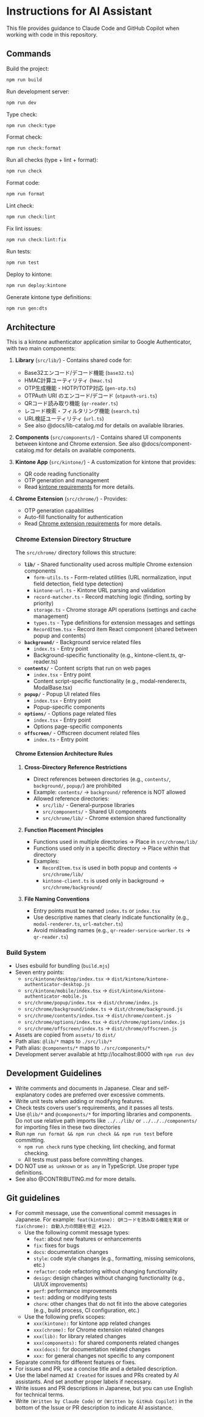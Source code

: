 # Instructions for AI Assistant

This file provides guidance to Claude Code and GitHub Copilot when working with code in this repository.

## Commands

Build the project:

```bash
npm run build
```

Run development server:

```bash
npm run dev
```

Type check:

```bash
npm run check:type
```

Format check:

```bash
npm run check:format
```

Run all checks (type + lint + format):

```bash
npm run check
```

Format code:

```bash
npm run format
```

Lint check:

```bash
npm run check:lint
```

Fix lint issues:

```bash
npm run check:lint:fix
```

Run tests:

```bash
npm run test
```

Deploy to kintone:

```bash
npm run deploy:kintone
```

Generate kintone type definitions:

```bash
npm run gen:dts
```

## Architecture

This is a kintone authenticator application similar to Google Authenticator, with two main components:

1. **Library** (`src/lib/`) - Contains shared code for:
   - Base32エンコード/デコード機能 (`base32.ts`)
   - HMAC計算ユーティリティ (`hmac.ts`)
   - OTP生成機能 - HOTP/TOTP対応 (`gen-otp.ts`)
   - OTPAuth URI のエンコード/デコード (`otpauth-uri.ts`)
   - QRコード読み取り機能 (`qr-reader.ts`)
   - レコード検索・フィルタリング機能 (`search.ts`)
   - URL検証ユーティリティ (`url.ts`)
   - See also @docs/lib-catalog.md for details on available libraries.

2. **Components** (`src/components/`) - Contains shared UI components between kintone and Chrome extension. See also @docs/component-catalog.md for details on available components.

3. **Kintone App** (`src/kintone/`) - A customization for kintone that provides:
   - QR code reading functionality
   - OTP generation and management
   - Read [kintone requirements](docs/kintone-requirements.md) for more details.

4. **Chrome Extension** (`src/chrome/`) - Provides:
   - OTP generation capabilities
   - Auto-fill functionality for authentication
   - Read [Chrome extension requirements](docs/chrome-extension-requirements.md) for more details.

   ### Chrome Extension Directory Structure

   The `src/chrome/` directory follows this structure:
   - **`lib/`** - Shared functionality used across multiple Chrome extension components
     - `form-utils.ts` - Form-related utilities (URL normalization, input field detection, field type detection)
     - `kintone-url.ts` - Kintone URL parsing and validation
     - `record-matcher.ts` - Record matching logic (finding, sorting by priority)
     - `storage.ts` - Chrome storage API operations (settings and cache management)
     - `types.ts` - Type definitions for extension messages and settings
     - `RecordItem.tsx` - Record item React component (shared between popup and contents)
   - **`background/`** - Background service related files
     - `index.ts` - Entry point
     - Background-specific functionality (e.g., kintone-client.ts, qr-reader.ts)
   - **`contents/`** - Content scripts that run on web pages
     - `index.tsx` - Entry point
     - Content script-specific functionality (e.g., modal-renderer.ts, ModalBase.tsx)
   - **`popup/`** - Popup UI related files
     - `index.tsx` - Entry point
     - Popup-specific components
   - **`options/`** - Options page related files
     - `index.tsx` - Entry point
     - Options page-specific components
   - **`offscreen/`** - Offscreen document related files
     - `index.ts` - Entry point

   #### Chrome Extension Architecture Rules
   1. **Cross-Directory Reference Restrictions**
      - Direct references between directories (e.g., `contents/`, `background/`, `popup/`) are prohibited
      - Example: `contents/` → `background/` reference is NOT allowed
      - Allowed reference directories:
        - `src/lib/` - General-purpose libraries
        - `src/components/` - Shared UI components
        - `src/chrome/lib/` - Chrome extension shared functionality

   2. **Function Placement Principles**
      - Functions used in multiple directories → Place in `src/chrome/lib/`
      - Functions used only in a specific directory → Place within that directory
      - Examples:
        - `RecordItem.tsx` is used in both popup and contents → `src/chrome/lib/`
        - `kintone-client.ts` is used only in background → `src/chrome/background/`

   3. **File Naming Conventions**
      - Entry points must be named `index.ts` or `index.tsx`
      - Use descriptive names that clearly indicate functionality (e.g., `modal-renderer.ts`, `url-matcher.ts`)
      - Avoid misleading names (e.g., `qr-reader-service-worker.ts` → `qr-reader.ts`)

### Build System

- Uses esbuild for bundling (`build.mjs`)
- Seven entry points:
  - `src/kintone/desktop/index.tsx` → `dist/kintone/kintone-authenticator-desktop.js`
  - `src/kintone/mobile/index.tsx` → `dist/kintone/kintone-authenticator-mobile.js`
  - `src/chrome/popup/index.tsx` → `dist/chrome/index.js`
  - `src/chrome/background/index.ts` → `dist/chrome/background.js`
  - `src/chrome/contents/index.tsx` → `dist/chrome/content.js`
  - `src/chrome/options/index.tsx` → `dist/chrome/options/index.js`
  - `src/chrome/offscreen/index.ts` → `dist/chrome/offscreen.js`
- Assets are copied from `assets/` to `dist/`
- Path alias: `@lib/*` maps to `./src/lib/*`
- Path alias: `@components/*` maps to `./src/components/*`
- Development server available at http://localhost:8000 with `npm run dev`

## Development Guidelines

- Write comments and documents in Japanese. Clear and self-explanatory codes are preferred over excessive comments.
- Write unit tests when adding or modifying features.
- Check tests covers user's requirements, and it passes all tests.
- Use `@lib/*` and `@components/*` for importing libraries and components. Do not use relative path imports like `../../lib/` or `../../../components/` for importing files in these two directories
- Run `npm run format && npm run check && npm run test` before committing.
  - `npm run check` runs type checking, lint checking, and format checking.
  - All tests must pass before committing changes.
- DO NOT use `as unknown` or `as any` in TypeScript. Use proper type definitions.
- See also @CONTRIBUTING.md for more details.

## Git guidelines

- For commit message, use the conventional commit messages in Japanese. For example: `feat(kintone): QRコードを読み取る機能を実装` or `fix(chrome): 自動入力の問題を修正 #123`.
  - Use the following commit message types:
    - `feat`: about new features or enhancements
    - `fix`: fixes for bugs
    - `docs`: documentation changes
    - `style`: code style changes (e.g., formatting, missing semicolons, etc.)
    - `refactor`: code refactoring without changing functionality
    - `design`: design changes without changing functionality (e.g., UI/UX improvements)
    - `perf`: performance improvements
    - `test`: adding or modifying tests
    - `chore`: other changes that do not fit into the above categories (e.g., build process, CI configuration, etc.)
  - Use the following prefix scopes:
    - `xxx(kintone):` for kintone app related changes
    - `xxx(chrome):` for Chrome extension related changes
    - `xxx(lib):` for library related changes
    - `xxx(components):` for shared components related changes
    - `xxx(docs):` for documentation related changes
    - `xxx:` for general changes not specific to any component
- Separate commits for different features or fixes.
- For issues and PR, use a concise title and a detailed description.
- Use the label named `AI Created` for issues and PRs created by AI assistants. And set another proper labels if necessary.
- Write issues and PR descriptions in Japanese, but you can use English for technical terms.
- Write `(Written by Claude Code)` or `(Written by GitHub Copilot)` in the bottom of the Issue or PR description to indicate AI assistance.
